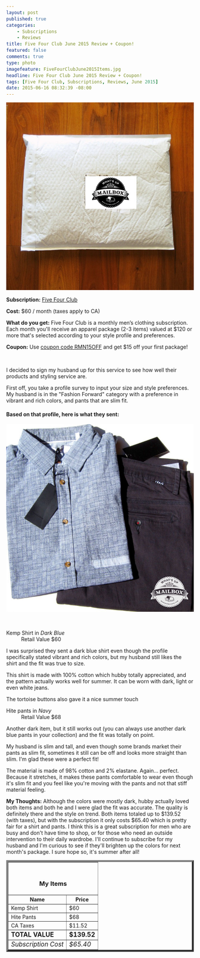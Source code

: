 ```yaml
---
layout: post
published: true
categories: 
    - Subscriptions
    - Reviews
title: Five Four Club June 2015 Review + Coupon!
featured: false
comments: true
type: photo
imagefeature: FiveFourClubJune2015Items.jpg
headline: Five Four Club June 2015 Review + Coupon!
tags: [Five Four Club, Subscriptions, Reviews, June 2015]
date: 2015-06-16 08:32:39 -08:00
---
```


<center><img src='/images/FiveFourClubJune2015Package.jpg'></center>
<p><b>Subscription:</b> <a href="https://fivefourclothing.com/new/club/getstarted/referrer/RE731318" target="_blank">Five Four Club</a></p>
<p><b>Cost:</b> $60 / month (taxes apply to CA)</p>
<p><b>What do you get:</b> Five Four Club is a monthly men’s clothing subscription. Each month you'll receive an apparel package (2-3 items) valued at $120 or more that's selected according to your style profile and preferences.</p>
<p><b>Coupon:</b> Use <a href="http://curebit.com/x/9FH49O" target="_blank">coupon code RMN15OFF</a> and get $15 off your first package!</p>
<br>

<p>I decided to sign my husband up for this service to see how well their products and styling service are.</p>

<p>First off, you take a profile survey to input your size and style preferences. My husband is in the "Fashion Forward" category with a preference in vibrant and rich colors, and pants that are slim fit.</p>

<H4>Based on that profile, here is what they sent:</H4>
<p><center><img src='/images/FiveFourClubJune2015Items.jpg'></center></p>
<br>

<DL>
<DT>Kemp Shirt in <i>Dark Blue</i></DT>
<DD>Retail Value $60</DD>
</DL>

<p>I was surprised they sent a dark blue shirt even though the profile specifically stated vibrant and rich colors, but my husband still likes the shirt and the fit was true to size.</p>
<p>This shirt is made with 100% cotton which hubby totally appreciated, and the pattern actually works well for summer. It can be worn with dark, light or even white jeans.</p>
<p>The tortoise buttons also gave it a nice summer touch</p>

<DL>
<DT>Hite pants in <i>Navy</i></DT>
<DD>Retail Value $68</DD>
</DL>

<p>Another dark item, but it still works out (you can always use another dark blue pants in your collection) and the fit was totally on point.</p> 
<p>My husband is slim and tall, and even though some brands market their pants as slim fit, sometimes it still can be off and looks more straight than slim. I'm glad these were a perfect fit!</p>
<p>The material is made of 98% cotton and 2% elastane. Again... perfect. Because it stretches, it makes these pants comfortable to wear even though it's slim fit and you feel like you're moving with the pants and not that stiff material feeling.</p>

<p><i class="icon-exclamation-sign"></i><b> My Thoughts:</b> Although the colors were mostly dark, hubby actually loved both items and both he and I were glad the fit was accurate. The quality is definitely there and the style on trend. Both items totaled up to $139.52 (with taxes), but with the subscription it only costs $65.40 which is pretty fair for a shirt and pants. I think this is a great subscription for men who are busy and don't have time to shop, or for those who need an outside intervention to their daily wardrobe. I'll continue to subscribe for my husband and I'm curious to see if they'll brighten up the colors for next month's package. I sure hope so, it's summer after all!</p>

<TABLE  BORDER="5">
   <TR>
      <TH COLSPAN="2">
         <H3><BR><center>My Items</center></H3>
      </TH>
   </TR>
      <TH>Name</TH>
      <TH>Price</TH>
  <TR>
      <TD>Kemp Shirt</TD>
      <TD>$60</TD>
   </TR>
   <TR>
      <TD>Hite Pants</TD>
      <TD>$68</TD>
   </TR>
   <TR>
      <TD>CA Taxes</TD>
      <TD>$11.52</TD>
   </TR>
   <TR>
      <TD><b><big>TOTAL VALUE</big></b></TD>
      <TD><b><big>$139.52</big></b></TD>
   </TR>
   <TR>
      <TD><i><big>Subscription Cost</big></i></TD>
      <TD><i><big>$65.40</big></i></TD>
   </TR>
</TABLE>
